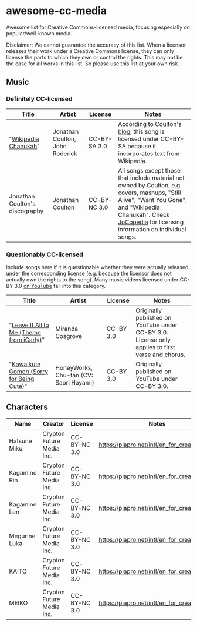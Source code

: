 # awesome-cc-media
Awesome list for Creative Commons-licensed media, focusing especially on popular/well-known media.

Disclaimer: We cannot guarantee the accuracy of this list. When a licensor releases their work under a Creative Commons license, they can only license the parts to which they own or control the rights. This may not be the case for all works in this list. So please use this list at your own risk.

## Music

### Definitely CC-licensed

| Title | Artist | License | Notes |
| ----- | ------ | ------- | ----- |
| "[Wikipedia Chanukah](https://wiki.jonathancoulton.com/Wikipedia_Chanukah)" | Jonathan Coulton, John Roderick | CC-BY-SA 3.0 | According to [Coulton's blog](https://www.jonathancoulton.com/2013/05/08/this-is-for-samuel/), this song is licensed under CC-BY-SA because it incorporates text from Wikipedia. |
| Jonathan Coulton's discography | Jonathan Coulton | CC-BY-NC 3.0 | All songs except those that include material not owned by Coulton, e.g. covers, mashups, "Still Alive", "Want You Gone", and "Wikipedia Chanukah". Check [JoCopedia](https://wiki.jonathancoulton.com/Main_Page) for licensing information on individual songs. |

### Questionably CC-licensed

Include songs here if it is questionable whether they were actually released under the corresponding license (e.g. because the licensor does not actually own the rights to the song). Many music videos licensed under CC-BY 3.0 [on YouTube](https://support.google.com/youtube/answer/2797468?hl=en) fall into this category.

| Title | Artist | License | Notes |
| ----- | ------ | ------- | ----- |
| "[Leave It All to Me (Theme from iCarly)](https://commons.wikimedia.org/wiki/File:ICarly_2021_theme_song.wav)" | Miranda Cosgrove | CC-BY 3.0 | Originally published on YouTube under CC-BY 3.0. License only applies to first verse and chorus. |
| "[Kawaikute Gomen (Sorry for Being Cute)](https://commons.wikimedia.org/wiki/File:%E5%8F%AF%E6%84%9B%E3%81%8F%E3%81%A6%E3%81%94%E3%82%81%E3%82%93_feat._%E3%81%A1%E3%82%85%E3%83%BC%E3%81%9F%E3%82%93%EF%BC%88CV%EF%BC%9A%E6%97%A9%E8%A6%8B%E6%B2%99%E7%B9%94%EF%BC%89%EF%BC%8FHoneyWorks.webm)" | HoneyWorks, Chū-tan (CV: Saori Hayami) | CC-BY 3.0 | Originally published on YouTube under CC-BY 3.0. |

## Characters

| Name | Creator | License | Notes |
| ---- | ------- | ------- | ----- |
| Hatsune Miku | Crypton Future Media Inc. | CC-BY-NC 3.0 | https://piapro.net/intl/en_for_creators.html |
| Kagamine Rin | Crypton Future Media Inc.  | CC-BY-NC 3.0 | https://piapro.net/intl/en_for_creators.html |
| Kagamine Len | Crypton Future Media Inc.  | CC-BY-NC 3.0 | https://piapro.net/intl/en_for_creators.html |
| Megurine Luka | Crypton Future Media Inc.  | CC-BY-NC 3.0 | https://piapro.net/intl/en_for_creators.html |
| KAITO | Crypton Future Media Inc.  | CC-BY-NC 3.0 | https://piapro.net/intl/en_for_creators.html |
| MEIKO | Crypton Future Media Inc.  | CC-BY-NC 3.0 | https://piapro.net/intl/en_for_creators.html |
